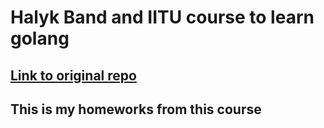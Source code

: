 <h1>Halyk Band and IITU course to learn golang</h1>

<a href="https://github.com/nightlord189/halyk-iitu-golang"><h2>Link to original repo</h2></a>

<h2>This is my homeworks from this course</h2>